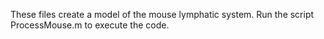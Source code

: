 These files create a model of the mouse lymphatic system. Run the script ProcessMouse.m to execute the code. 
